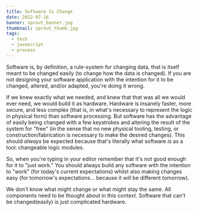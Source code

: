 ```yaml
---
title: Software Is Change
date: 2022-07-16
banner: sprout_banner.jpg
thumbnail: sprout_thumb.jpg
tags:
  - tech
  - javascript
  - process
---
```


Software is, by definition, a rule-system for changing data, that is itself
meant to be changed easily (to change how the data is changed). If you are not
designing your software application with the intention for it to be changed,
altered, and/or adapted, you're doing it wrong.

If we knew exactly what we needed, and knew that that was all we would ever
need, we would build it as hardware. Hardware is insanely faster, more secure,
and less complex (that is, in what's necessary to represent the logic in
physical form) than software processing. But software has the advantage of
easily being changed with a few keystrokes and altering the result of the
system for "free" (in the sense that no new physical tooling, testing, or
construction/fabrication is necessary to make the desired changes). This
should *always* be expected because that's literally what software *is* as a
tool: changeable logic modules.

So, when you're typing in your editor remember that it's not good enough for it
to "just work." You should always build any software with the intention
to "work" (for today's current expectations) whilst also making changes easy
(for tomorrow's expectations... because it *will* be different tomorrow).

We don't know what might change or what might stay the same. All components need
to be thought about in this context. Software that can't be changed(easily) is
just complicated hardware.
